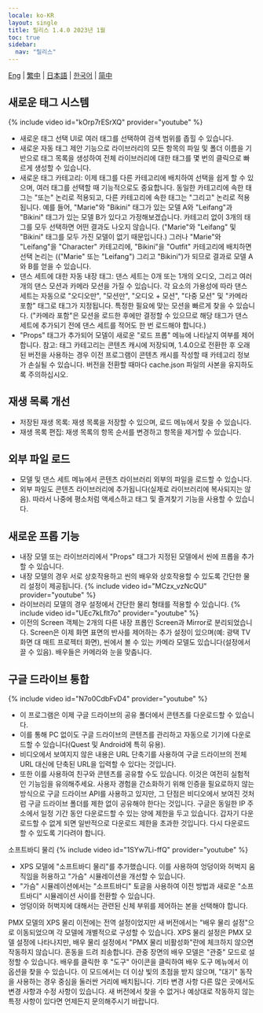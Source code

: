 ```yaml
---
locale: ko-KR
layout: single
title: 릴리스 1.4.0 2023년 1월
toc: true
sidebar:
  nav: "릴리스"
---
```

[Eng](/dancexr/releases/1.4.0) | [繁中](/tw/dancexr/releases/1.4.0) | [日本語](/jp/dancexr/releases/1.4.0) | [한국어](/kr/dancexr/releases/1.4.0) | [简中](/zh/dancexr/releases/1.4.0)


## 새로운 태그 시스템
{% include video id="kOrp7rESrXQ" provider="youtube" %}
* 새로운 태그 선택 UI로 여러 태그를 선택하여 검색 범위를 좁힐 수 있습니다.
* 새로운 자동 태그 제안 기능으로 라이브러리의 모든 항목의 파일 및 폴더 이름을 기반으로 태그 목록을 생성하여 전체 라이브러리에 대한 태그를 몇 번의 클릭으로 빠르게 생성할 수 있습니다.
* 새로운 태그 카테고리: 이제 태그를 다른 카테고리에 배치하여 선택을 쉽게 할 수 있으며, 여러 태그를 선택할 때 기능적으로도 중요합니다. 동일한 카테고리에 속한 태그는 "또는" 논리로 적용되고, 다른 카테고리에 속한 태그는 "그리고" 논리로 적용됩니다.
예를 들어, "Marie"와 "Bikini" 태그가 있는 모델 A와 "Leifang"과 "Bikini" 태그가 있는 모델 B가 있다고 가정해보겠습니다. 카테고리 없이 3개의 태그를 모두 선택하면 어떤 결과도 나오지 않습니다. ("Marie"와 "Leifang" 및 "Bikini" 태그를 모두 가진 모델이 없기 때문입니다.) 그러나 "Marie"와 "Leifang"을 "Character" 카테고리에, "Bikini"을 "Outfit" 카테고리에 배치하면 선택 논리는 (("Marie" 또는 "Leifang") 그리고 "Bikini")가 되므로 결과로 모델 A와 B를 얻을 수 있습니다.
* 댄스 세트에 대한 자동 내장 태그: 댄스 세트는 0개 또는 1개의 오디오, 그리고 여러 개의 댄스 모션과 카메라 모션을 가질 수 있습니다. 각 요소의 가용성에 따라 댄스 세트는 자동으로 "오디오만", "모션만", "오디오 + 모션", "다중 모션" 및 "카메라 포함" 태그로 태그가 지정됩니다. 특정한 필요에 맞는 모션을 빠르게 찾을 수 있습니다. ("카메라 포함"은 모션을 로드한 후에만 결정할 수 있으므로 해당 태그가 댄스 세트에 추가되기 전에 댄스 세트를 적어도 한 번 로드해야 합니다.)
* "Props" 태그가 추가되어 모델이 새로운 "로드 프롭" 메뉴에 나타날지 여부를 제어합니다.
참고: 태그 카테고리는 콘텐츠 캐시에 저장되며, 1.4.0으로 전환한 후 오래된 버전을 사용하는 경우 이전 프로그램이 콘텐츠 캐시를 작성할 때 카테고리 정보가 손실될 수 있습니다. 버전을 전환할 때마다 cache.json 파일의 사본을 유지하도록 주의하십시오.

## 재생 목록 개선
* 저장된 재생 목록: 재생 목록을 저장할 수 있으며, 로드 메뉴에서 찾을 수 있습니다.
* 재생 목록 편집: 재생 목록의 항목 순서를 변경하고 항목을 제거할 수 있습니다.

## 외부 파일 로드
* 모델 및 댄스 세트 메뉴에서 콘텐츠 라이브러리 외부의 파일을 로드할 수 있습니다.
* 외부 파일도 콘텐츠 라이브러리에 추가됩니다(실제로 라이브러리에 복사되지는 않음). 따라서 나중에 평소처럼 액세스하고 태그 및 즐겨찾기 기능을 사용할 수 있습니다.

## 새로운 프롭 기능
* 내장 모델 또는 라이브러리에서 "Props" 태그가 지정된 모델에서 씬에 프롭을 추가할 수 있습니다.
* 내장 모델의 경우 서로 상호작용하고 씬의 배우와 상호작용할 수 있도록 간단한 물리 설정이 제공됩니다.
{% include video id="MCzx_vzNcQU" provider="youtube" %}
* 라이브러리 모델의 경우 설정에서 간단한 물리 형태를 적용할 수 있습니다.
{% include video id="UEc7kLflt7o" provider="youtube" %}
* 이전의 Screen 객체는 2개의 다른 내장 프롭인 Screen과 Mirror로 분리되었습니다. Screen은 이제 화면 표면의 반사를 제어하는 추가 설정이 있으며(예: 광택 TV 화면 대 매트 프로젝터 화면), 씬에서 볼 수 있는 카메라 모델도 있습니다(설정에서 끌 수 있음). 배우들은 카메라와 눈을 맞춥니다.
## 구글 드라이브 통합
{% include video id="N7o0CdbFvD4" provider="youtube" %}
* 이 프로그램은 이제 구글 드라이브의 공유 폴더에서 콘텐츠를 다운로드할 수 있습니다.
* 이를 통해 PC 없이도 구글 드라이브의 콘텐츠를 관리하고 자동으로 기기에 다운로드할 수 있습니다(Quest 및 Android에 특히 유용).
* 비디오에서 보여지지 않은 내용은 URL 단축기를 사용하여 구글 드라이브의 전체 URL 대신에 단축된 URL을 입력할 수 있다는 것입니다.
* 또한 이를 사용하여 친구와 콘텐츠를 공유할 수도 있습니다.
이것은 여전히 실험적인 기능임을 유의해주세요. 사용자 경험을 간소화하기 위해 인증을 필요로하지 않는 방식으로 구글 드라이브 API를 사용하고 있지만, 그 단점은 비디오에서 보여진 것처럼 구글 드라이브 폴더를 제한 없이 공유해야 한다는 것입니다. 구글은 동일한 IP 주소에서 일정 기간 동안 다운로드할 수 있는 양에 제한을 두고 있습니다. 갑자기 다운로드할 수 없게 되면 일반적으로 다운로드 제한을 초과한 것입니다. 다시 다운로드할 수 있도록 기다려야 합니다.

소프트바디 물리
{% include video id="1SYw7Li-ffQ" provider="youtube" %}
* XPS 모델에 "소프트바디 물리"를 추가했습니다. 이를 사용하여 엉덩이와 허벅지 움직임을 허용하고 "가슴" 시뮬레이션을 개선할 수 있습니다.
* "가슴" 시뮬레이션에서는 "소프트바디" 토글을 사용하여 이전 방법과 새로운 "소프트바디" 시뮬레이션 사이를 전환할 수 있습니다.
* 엉덩이와 허벅지에 대해서는 관련된 신체 부위를 제어하는 본을 선택해야 합니다.

PMX 모델의 XPS 물리
이전에는 전역 설정이었지만 새 버전에서는 "배우 물리 설정"으로 이동되었으며 각 모델에 개별적으로 구성할 수 있습니다.
XPS 물리 설정은 PMX 모델 설정에 나타나지만, 배우 물리 설정에서 "PMX 물리 비활성화"란에 체크하지 않으면 작동하지 않습니다. 혼동을 드려 죄송합니다.
관중
장면의 배우 모델은 "관중" 모드로 설정할 수 있습니다. 배우를 클릭한 후 "도구" 아이콘을 클릭하여 배우 도구 메뉴에서 이 옵션을 찾을 수 있습니다. 이 모드에서는 더 이상 빛의 초점을 받지 않으며, "대기" 동작을 사용하는 경우 중심을 둘러싼 거리에 배치됩니다.
기타 변경 사항
다른 많은 곳에서도 변경 사항과 수정 사항이 있습니다. 새 버전에서 찾을 수 없거나 예상대로 작동하지 않는 특정 사항이 있다면 언제든지 문의해주시기 바랍니다.